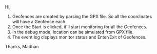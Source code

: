 
Hi,

1. Geofences are created by parsing the GPX file. So all the coordinates will have a Geofence each
2. Once the Start is clicked, it'll start monitoring for all the Geofences.
3. In the debug mode, location can be simulated from GPX file.
4. The event log displays monitor status and Enter/Exit of Geofences.

Thanks,
Madhan
